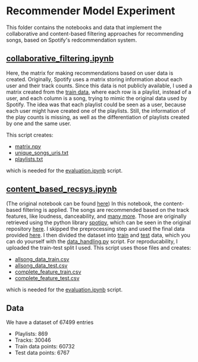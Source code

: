 # Recommender Model Experiment

This folder contains the notebooks and data that implement the collaborative and content-based filtering approaches for 
recommending songs, based on Spotify's redcommendation system. 

## [collaborative_filtering.ipynb](collaborative_filtering.ipynb)

Here, the matrix for making recommendations based on user data is created. Originally, Spotify uses a matrix storing
information about each user and their track counts. Since this data is not publicly available, I used a matrix created 
from the [train data](data/processed_data_train.csv), where each row is a playlist, instead of a user, and each
column is a song, trying to mimic the original data used by Spotify. The idea was that each playlist could be seen as a
user, because each user might have created one of the playlists. Still, the information of the play counts is missing, 
as well as the differentiation of playlists created by one and the same user.

This script creates:

- [matrix.npy](data%2Fmatrix.npy)
- [unique_songs_uris.txt](data%2Funique_songs_uris.txt)
- [playlists.txt](data%2Fplaylists.txt)

which is needed for the [evaluation.ipynb](evaluation.ipynb) script.

## [content_based_recsys.ipynb](content_based_recsys.ipynb)

(The original notebook can be found [here](https://github.com/enjuichang/PracticalDataScience-ENCA/blob/main/notebooks/content_based_recsys.ipynb))
In this notebook, the content-based filtering is applied. The songs are recommended based on the track features, like 
loudness, danceability, and [many more](https://developer.spotify.com/documentation/web-api/reference/get-several-audio-features).
Those are originally retrieved using the python library [spotipy](https://spotipy.readthedocs.io/en/2.22.1/), which can
be seen in the original repository [here](https://github.com/enjuichang/PracticalDataScience-ENCA/blob/main/notebooks/Extract%20Features%20Script.ipynb).
I skipped the preprocessing step and used the final data provided [here](https://github.com/marja-w/mms-project-23/blob/main/recommender_model/data/processed_data.csv).
I then divided the dataset into [train](data/processed_data_train.csv) and [test](data/processed_data_test.csv) data, 
which you can do yourself with the [data_handling.py](scripts/data_handling.py) script. For reproducability, I uploaded 
the train-test split I used. This script uses those files and creates:
- [allsong_data_train.csv](data%2Fallsong_data_train.csv)
- [allsong_data_test.csv](data%2Fallsong_data_test.csv)
- [complete_feature_train.csv](data%2Fcomplete_feature_train.csv)
- [complete_feature_test.csv](data%2Fcomplete_feature_test.csv)

which is needed for the [evaluation.ipynb](evaluation.ipynb) script.

## Data

We have a dataset of 67499 entries

- Playlists: 869 
- Tracks: 30046
- Train data points: 60732
- Test data points: 6767